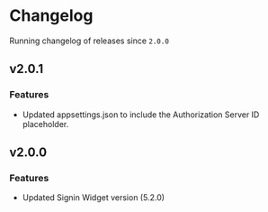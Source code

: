 # Changelog
Running changelog of releases since `2.0.0`

## v2.0.1

### Features

- Updated appsettings.json to include the Authorization Server ID placeholder.

## v2.0.0

### Features

- Updated Signin Widget version (5.2.0)

